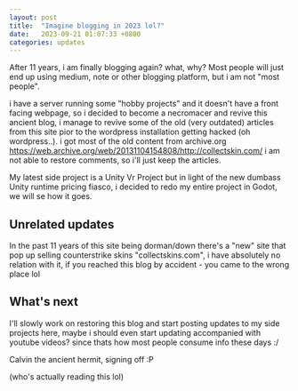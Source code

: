 ```yaml
---
layout: post
title:  "Imagine blogging in 2023 lol?"
date:   2023-09-21 01:07:33 +0800
categories: updates
---
```


After 11 years, i am finally blogging again? what, why? Most people will just end up using medium, note or other blogging platform, but i am not "most people".

i have a server running some "hobby projects" and it doesn't have a front facing webpage, so i decided to become a necromacer and revive this ancient blog, i manage to revive some of the old (very outdated) articles from this site pior to the wordpress installation getting hacked (oh wordpress..). i got most of the old content from archive.org https://web.archive.org/web/20131104154808/http://collectskin.com/ i am not able to restore comments, so i'll just keep the articles.

My latest side project is a Unity Vr Project but in light of the new dumbass Unity runtime pricing fiasco, i decided to redo my entire project in Godot, we will se how it goes.

## Unrelated updates

In the past 11 years of this site being dorman/down there's a "new" site that pop up selling counterstrike skins "collectskins.com", i have absolutely no relation with it, if you reached this blog by accident - you came to the wrong place lol


## What's next

I'll slowly work on restoring this blog and start posting updates to my side projects here, maybe i should even start updating accompanied with youtube videos? since thats how most people consume info these days :/


Calvin the ancient hermit, signing off :P

(who's actually reading this lol)

